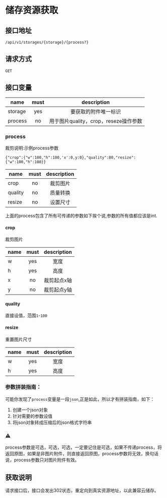 # 储存资源获取

## 接口地址
```
/api/v1/storages/{storage}/{process?}
```

## 请求方式
```
GET
```

## 接口变量
| name     | must     | description |
|----------|:--------:|:--------:|
| storage  | yes      | 要获取的附件唯一标识 |
| process  | no       | 用于图片quality，crop，reseze操作参数

### process
裁剪说明:示例process参数
```json5
{"crop":{"w":100,"h":100,'x':0,y:0},"quality":80,"resize":{"w":100,"h":100}}
```

| name     | must     | description |
|----------|:--------:|:--------:|
| crop     | no       | 裁剪图片  |
| quality  | no       | 质量转换  |
| resize   | no       | 设置尺寸  |

上面的process包含了所有可传递的参数如下挨个说,参数的所有值都应该是int.

#### crop
裁剪图片

| name     | must     | description |
|----------|:--------:|:--------:|
| w        | yes      | 宽度      |
| h        | yes      | 高度     |
| x        | no       | 裁剪起点x轴 |
| y        | no       | 裁剪起点y轴 |

#### quality
直接设值，范围`1`-`100`

#### resize
重置图片尺寸

| name     | must     | description |
|----------|:--------:|:--------:|
| w        | yes      | 宽度      |
| h        | yes      | 高度     |

### 参数拼装指南：
可能你发现了`process`变量是一段`json`,正是如此，所以才有拼装指南，如下：

1. 创建一个json对象
2. 针对需要的参数设值
3. 将json对象转成压缩后的json格式字符串

### ⚠️
process参数是可选，可选，可选，一定要记住是可选，如果不传递process，将返回原图，如果是非图片附件，则直接返回原图，process参数将无效，换句话说，process参数只对图片附件有效。

## 获取说明
请求接口后，接口会发出302状态，重定向到真实资源地址，以此兼容云储存。

